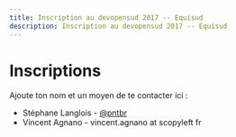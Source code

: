 ```yaml
---
title: Inscription au devopensud 2017 -- Equisud
description: Inscription au devopensud 2017 -- Equisud
---
```


# Inscriptions

Ajoute ton nom et un moyen de te contacter ici :
- Stéphane Langlois - [@pntbr](https://mamot.fr/@pntbr)
- Vincent Agnano - vincent.agnano at scopyleft fr
